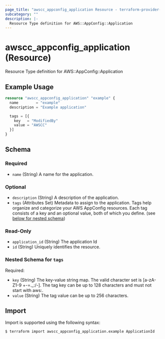 ```yaml
---
page_title: "awscc_appconfig_application Resource - terraform-provider-awscc"
subcategory: ""
description: |-
  Resource Type definition for AWS::AppConfig::Application
---
```


# awscc_appconfig_application (Resource)

Resource Type definition for AWS::AppConfig::Application

## Example Usage

```terraform
resource "awscc_appconfig_application" "example" {
  name        = "example"
  description = "Example application"

  tags = [{
    key   = "ModifiedBy"
    value = "AWSCC"
  }]
}
```

<!-- schema generated by tfplugindocs -->
## Schema

### Required

- `name` (String) A name for the application.

### Optional

- `description` (String) A description of the application.
- `tags` (Attributes Set) Metadata to assign to the application. Tags help organize and categorize your AWS AppConfig resources. Each tag consists of a key and an optional value, both of which you define. (see [below for nested schema](#nestedatt--tags))

### Read-Only

- `application_id` (String) The application Id
- `id` (String) Uniquely identifies the resource.

<a id="nestedatt--tags"></a>
### Nested Schema for `tags`

Required:

- `key` (String) The key-value string map. The valid character set is [a-zA-Z1-9 +-=._:/-]. The tag key can be up to 128 characters and must not start with aws:.
- `value` (String) The tag value can be up to 256 characters.

## Import

Import is supported using the following syntax:

```shell
$ terraform import awscc_appconfig_application.example ApplicationId
```